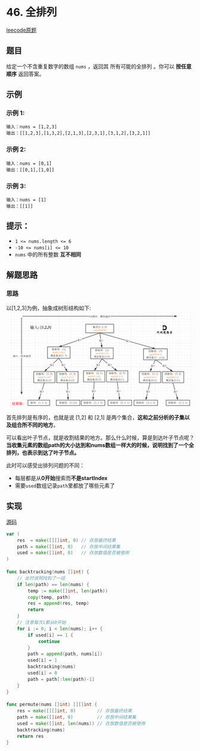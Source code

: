 # 46. 全排列

[leecode原题](https://leetcode.cn/problems/permutations/)

## 题目
给定一个不含重复数字的数组 `nums` ，返回其 所有可能的全排列 。你可以 **按任意顺序** 返回答案。

## 示例

### 示例 1:

```text
输入：nums = [1,2,3]
输出：[[1,2,3],[1,3,2],[2,1,3],[2,3,1],[3,1,2],[3,2,1]]
```

### 示例 2:

```text
输入：nums = [0,1]
输出：[[0,1],[1,0]]
```

### 示例 3:

```text
输入：nums = [1]
输出：[[1]]
```

## 提示：
- `1 <= nums.length <= 6`
- `-10 <= nums[i] <= 10`
- `nums` 中的所有整数 **互不相同**

## 解题思路

### 思路
以[1,2,3]为例，抽象成树形结构如下:
![](images/46-solu.png)

首先排列是有序的，也就是说 [1,2] 和 [2,1] 是两个集合，**这和之前分析的子集以及组合所不同的地方**。

可以看出叶子节点，就是收割结果的地方。那么什么时候，算是到达叶子节点呢？**当收集元素的数组path的大小达到和nums数组一样大的时候，说明找到了一个全排列，也表示到达了叶子节点。**

此时可以感受出排列问题的不同：
- 每层都是从**0开始**搜索而**不是startIndex**
- 需要`used`数组记录`path`里都放了哪些元素了

## 实现

[源码](./code/46-permutations/main.go)
```go
var (
	res  = make([][]int, 0) // 存放最终结果
	path = make([]int, 0)   // 存放中间结果集
	used = make([]int, 0)   // 存放数值是否被使用
)

func backtracking(nums []int) {
	// 此时说明找到了一组
	if len(path) == len(nums) {
		temp := make([]int, len(path))
		copy(temp, path)
		res = append(res, temp)
		return
	}
	// 注意每次i都从0开始
	for i := 0; i < len(nums); i++ {
		if used[i] == 1 {
			continue
		}
		path = append(path, nums[i])
		used[i] = 1
		backtracking(nums)
		used[i] = 0
		path = path[:len(path)-1]
	}
}

func permute(nums []int) [][]int {
	res = make([][]int, 0)        // 存放最终结果
	path = make([]int, 0)         // 存放中间结果集
	used = make([]int, len(nums)) // 存放数值是否被使用
	backtracking(nums)
	return res
}
```
